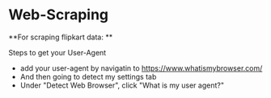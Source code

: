 # Web-Scraping

**For scraping flipkart data: **

Steps to get your User-Agent
* add your user-agent by navigatin to https://www.whatismybrowser.com/
* And then going to detect my settings tab
* Under "Detect Web Browser", click "What is my user agent?"
